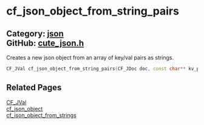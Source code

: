 [//]: # (This file is automatically generated by Cute Framework's docs parser.)
[//]: # (Do not edit this file by hand!)
[//]: # (See: https://github.com/RandyGaul/cute_framework/blob/master/samples/docs_parser.cpp)
[](../header.md ':include')

# cf_json_object_from_string_pairs

Category: [json](/api_reference?id=json)  
GitHub: [cute_json.h](https://github.com/RandyGaul/cute_framework/blob/master/include/cute_json.h)  
---

Creates a new json object from an array of key/val pairs as strings.

```cpp
CF_JVal cf_json_object_from_string_pairs(CF_JDoc doc, const char** kv_pairs, int pair_count);
```

## Related Pages

[CF_JVal](/json/cf_jval.md)  
[cf_json_object](/json/cf_json_object.md)  
[cf_json_object_from_strings](/json/cf_json_object_from_strings.md)  
